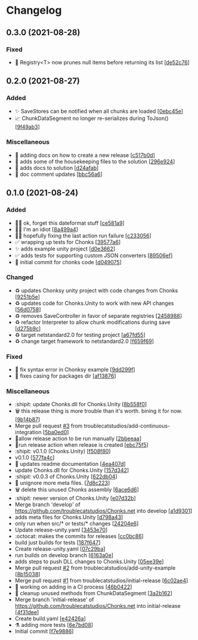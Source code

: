 # Changelog

<a name="0.3.0"></a>
## 0.3.0 (2021-08-28)

### Fixed

- 🐛 Registry&lt;T&gt; now prunes null items before returning its list [[de52c76](https://github.com/troublecatstudios/Chonks.net/commit/de52c760089537652b34846f4a174d471d7d2145)]


<a name="0.2.0"></a>
## 0.2.0 (2021-08-27)

### Added

- ✨ SaveStores can be notified when all chunks are loaded [[0ebc45e](https://github.com/troublecatstudios/Chonks.net/commit/0ebc45e2715c9f16672263e1e512596f1dba3782)]
- 📈 ChunkDataSegment no longer re-serializes during ToJson() [[9f49ab3](https://github.com/troublecatstudios/Chonks.net/commit/9f49ab326a03d6efeda2f85b865b13f86e698cc2)]

### Miscellaneous

- 📄 adding docs on how to create a new release [[c517b0d](https://github.com/troublecatstudios/Chonks.net/commit/c517b0d806cbd37aa7e1f3e170ff0d4d372b3d0e)]
- 🧹 adds some of the housekeeping files to the solution [[296e924](https://github.com/troublecatstudios/Chonks.net/commit/296e92463c04a1c2693a065b83ca26d541206bd4)]
- 🧹 adds docs to solution [[d24afab](https://github.com/troublecatstudios/Chonks.net/commit/d24afabe541f888a831a5ba8025c3db5dd1d47c3)]
- 📄 doc comment updates [[bbc56a6](https://github.com/troublecatstudios/Chonks.net/commit/bbc56a67499be962948e5012d33e2635e52ae5d9)]


<a name="0.1.0"></a>
## 0.1.0 (2021-08-24)

### Added

- 👷‍♂️ ok, forget this dateformat stuff [[ce581a9](https://github.com/troublecatstudios/Chonks.net/commit/ce581a9b91ac97d55aa60cfa09e955d3a6bca495)]
- 👷‍♂️ I&#x27;m an idiot [[8a499a4](https://github.com/troublecatstudios/Chonks.net/commit/8a499a4b3fd64b66615a14ee41f98d4240e83b33)]
- 👷‍♂️ hopefully fixing the last action run failure [[c233056](https://github.com/troublecatstudios/Chonks.net/commit/c2330568337e69e009bd4b192bbaddb4f6905610)]
- ✅ wrapping up tests for Chonks [[39577a6](https://github.com/troublecatstudios/Chonks.net/commit/39577a60ba2df598f9b3da7133e2c7c71f7d50d9)]
- ✨ adds example unity project [[d0e3662](https://github.com/troublecatstudios/Chonks.net/commit/d0e36621c4b32a5de76912affd6c25f8ffb9d7e0)]
- ✅ adds tests for supporting custom JSON converters [[89506ef](https://github.com/troublecatstudios/Chonks.net/commit/89506ef36ea8b0870f149efbf6bfec1171777c97)]
- 🎉 initial commit for chonks code [[d049075](https://github.com/troublecatstudios/Chonks.net/commit/d049075cb31c5d55df85d5ece3f8db37b4b7cdfe)]

### Changed

- ♻️ updates Chonksy unity project with code changes from Chonks [[9251b5e](https://github.com/troublecatstudios/Chonks.net/commit/9251b5e5c71b10d9af539f0c8aedd02880da19dc)]
- ♻️ updates code for Chonks.Unity to work with new API changes [[56d0758](https://github.com/troublecatstudios/Chonks.net/commit/56d07580eb83c665c34b2c21eaf4be3d6da1ada7)]
- ♻️ removes SaveController in favor of separate registries [[2458988](https://github.com/troublecatstudios/Chonks.net/commit/2458988d1047def05827fd9b26b2ff0a8ce6c2d1)]
- ♻️ refactor Interpreter to allow chunk modifications during save [[d275b9c](https://github.com/troublecatstudios/Chonks.net/commit/d275b9c320b7fc5ee515fa76c9fad0e97a2b5a07)]
- ♻️ target netstandard2.0 for testing project [[a67fd55](https://github.com/troublecatstudios/Chonks.net/commit/a67fd553800b9243e1981710809c21b1e3f363fb)]
- ♻️ change target framework to netstandard2.0 [[f659f69](https://github.com/troublecatstudios/Chonks.net/commit/f659f69149dc6e0ae452dfdbed51b23bc34a945f)]

### Fixed

- 🐛 fix syntax error in Chonksy example [[9dd299f](https://github.com/troublecatstudios/Chonks.net/commit/9dd299fcad39654affe12dd72ab4628c6f9ac805)]
- 🐛 fixes casing for packages dir [[af13876](https://github.com/troublecatstudios/Chonks.net/commit/af13876febe03b20897c3e2e62dce1d1d9d2ad96)]

### Miscellaneous

-  :shipit: update Chonks.dll for Chonks.Unity [[8b558f0](https://github.com/troublecatstudios/Chonks.net/commit/8b558f0adcd4c85bdb77740c27e5440c9ad24378)]
- 🗑️ this release thing is more trouble than it&#x27;s worth. bining it for now. [[9b14b87](https://github.com/troublecatstudios/Chonks.net/commit/9b14b879c7fecd55ae61eccd3aafd7df8b25ada6)]
-  Merge pull request [#3](https://github.com/troublecatstudios/Chonks.net/issues/3) from troublecatstudios/add-continuous-integration [[5ba0ed0](https://github.com/troublecatstudios/Chonks.net/commit/5ba0ed010d369ef8c9d1ccc969f27cd5a85b6aeb)]
-  👷allow release action to be run manually [[2bbeeaa](https://github.com/troublecatstudios/Chonks.net/commit/2bbeeaa4c2d85d971b58d9b6c8e134f48f3b5007)]
-  👷run release action when release is created [[ebc75f5](https://github.com/troublecatstudios/Chonks.net/commit/ebc75f507aa90d7e639a8050997a330db6e75729)]
-  :shipit: v0.1.0 (Chonks.Unity) [[f508f80](https://github.com/troublecatstudios/Chonks.net/commit/f508f8074485e137a212a21966edc0e9271b0b93)]
-  v0.1.0 [[577fa4c](https://github.com/troublecatstudios/Chonks.net/commit/577fa4cf94ef666b007d7a3f48f43e53f6717d9b)]
- 📝 updates readme documentation [[4ea407d](https://github.com/troublecatstudios/Chonks.net/commit/4ea407d5e28f64e02f08cae1069d50282b05fe15)]
-  update Chonks.dll for Chonks.Unity [[157d342](https://github.com/troublecatstudios/Chonks.net/commit/157d3429b4e76e9d6348593b9307d6e9e97c6104)]
-  :shipit: v0.0.3 of Chonks.Unity [[622db04](https://github.com/troublecatstudios/Chonks.net/commit/622db049ffd23293d96518aa93007f07ac640efc)]
- 🧹 unignore more meta files. [[7d8c223](https://github.com/troublecatstudios/Chonks.net/commit/7d8c223145e39c86e18dbda1f8948c89d9a040a7)]
- 🗑️ delete this unused Chonks assembly [[6ace6d6](https://github.com/troublecatstudios/Chonks.net/commit/6ace6d606afcd3ecc779a28ba219a51c6154c415)]
-  :shipit: newer version of Chonks.Unity [[e07d32b](https://github.com/troublecatstudios/Chonks.net/commit/e07d32bc8168ab401344cffdccede69dbe6a8a2b)]
-  Merge branch &#x27;develop&#x27; of https://github.com/troublecatstudios/Chonks.net into develop [[a1d9301](https://github.com/troublecatstudios/Chonks.net/commit/a1d93010568df05b5cac9fb9bbae91c738534fba)]
-  adds meta files for Chonks.Unity [[d798a43](https://github.com/troublecatstudios/Chonks.net/commit/d798a43f99aaff2f398dd512e5e77afedb49e5cf)]
-  only run when src/* or tests/* changes [[24204e6](https://github.com/troublecatstudios/Chonks.net/commit/24204e6fc4d7bc9b2f783a56e4ebf447f41c7414)]
-  Update release-unity.yaml [[3453e70](https://github.com/troublecatstudios/Chonks.net/commit/3453e70e1c967aa359d122f60040af2a004e5564)]
-  :octocat: makes the commits for releases [[cc0bc86](https://github.com/troublecatstudios/Chonks.net/commit/cc0bc86970dda4a8c9591f5d9bf3e013237f4b27)]
-  build just builds for tests [[187f647](https://github.com/troublecatstudios/Chonks.net/commit/187f64747f6797ca8af4e710248faed83fe72475)]
-  Create release-unity.yaml [[07c29ba](https://github.com/troublecatstudios/Chonks.net/commit/07c29ba5268061e4ca3d1fc05c4937f8d13a615b)]
-  run builds on develop branch [[6163a0e](https://github.com/troublecatstudios/Chonks.net/commit/6163a0e8b3a8e295232114c4df31d0464147d031)]
-  adds steps to push DLL changes to Chonks.Unity [[05ee39e](https://github.com/troublecatstudios/Chonks.net/commit/05ee39ef48a7885cf089d83ae24d3da39a251520)]
-  Merge pull request [#2](https://github.com/troublecatstudios/Chonks.net/issues/2) from troublecatstudios/add-unity-example [[8b15038](https://github.com/troublecatstudios/Chonks.net/commit/8b15038331299bbdf69ddbeb8d242233cf50f63b)]
-  Merge pull request [#1](https://github.com/troublecatstudios/Chonks.net/issues/1) from troublecatstudios/initial-release [[6c02ae4](https://github.com/troublecatstudios/Chonks.net/commit/6c02ae42b84e982c8bbd3b3cf68cf49cf4e44e80)]
- 🚧 working on adding in a CI process [[46b0422](https://github.com/troublecatstudios/Chonks.net/commit/46b04223e25c4a8c0c6fd5e02839624b18bbeb22)]
- 🧹 cleanup unused methods from ChunkDataSegment [[3a2b162](https://github.com/troublecatstudios/Chonks.net/commit/3a2b162085599230ff8a859d49cd0e5beea89b36)]
-  Merge branch &#x27;initial-release&#x27; of https://github.com/troublecatstudios/Chonks.net into initial-release [[4f31dee](https://github.com/troublecatstudios/Chonks.net/commit/4f31dee0be1cb1bb2dc8cd456fa18ec0adca5b0c)]
-  Create build.yaml [[e42426a](https://github.com/troublecatstudios/Chonks.net/commit/e42426a360da86d09d2e8781cab13510f095c33a)]
- ⚗️ adding more tests [[6e7bd08](https://github.com/troublecatstudios/Chonks.net/commit/6e7bd084f8981b5b852414e60e1c257b510e6ad6)]
-  Initial commit [[f7e9886](https://github.com/troublecatstudios/Chonks.net/commit/f7e988624104d2aa035416742f6ce1b082f46d76)]


